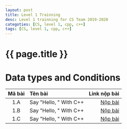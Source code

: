 ```yaml
---
layout: post
title: Level 1 Trainning
desc: Level 1 trainning for CS Team 2019-2020
categoties: [CS, level 1, cpp, c++]
tags: [CS, level 1, cpp, c++]
---
```

{{ page.title }}
================
# Data types and Conditions
| Mã bài        |Tên bài           | Link nộp bài  |
|:-------------:|:-------------| -----:|
|1.A      | Say "Hello, " With C++ |[Nộp bài](http://codeforces.com/group/MWSDmqGsZm/contest/219158/problem/A)|
|1.B      | Say "Hello, " With C++ |[Nộp bài](http://codeforces.com/group/MWSDmqGsZm/contest/219158/problem/A)|
|1.C      | Say "Hello, " With C++ |[Nộp bài](http://codeforces.com/group/MWSDmqGsZm/contest/219158/problem/A)|
